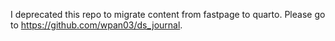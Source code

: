 I deprecated this repo to migrate content from fastpage to quarto. Please go to https://github.com/wpan03/ds_journal.
